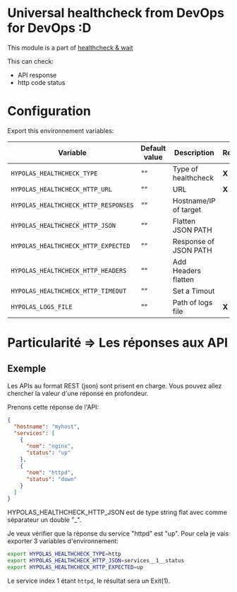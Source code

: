 # Universal healthcheck from DevOps for DevOps :D

This module is a part of [healthcheck & wait](https://github.com/hypolas/healthcheck)

This can check:
- API response
- http code status

# Configuration

Export this environnement variables:

| Variable | Default value |  Description|   Required |   Set on |  More inf |
|---|---|---|---|---|---|
| `HYPOLAS_HEALTHCHECK_TYPE`  | *""*  | Type of healthcheck  | **X** | **http** |
| `HYPOLAS_HEALTHCHECK_HTTP_URL`  | *""*   | URL   | **X** |  |
| `HYPOLAS_HEALTHCHECK_HTTP_RESPONSES`  | *""*  | Hostname/IP of target   | | | (1)
| `HYPOLAS_HEALTHCHECK_HTTP_JSON`  | *""*  | Flatten JSON PATH   | | | (2)
| `HYPOLAS_HEALTHCHECK_HTTP_EXPECTED`  | *""*  | Response of JSON PATH   | | | (3)
| `HYPOLAS_HEALTHCHECK_HTTP_HEADERS`  | *""*  | Add Headers flatten   | | | (4)
| `HYPOLAS_HEALTHCHECK_HTTP_TIMEOUT`  | *""*  | Set a Timout  | 
| `HYPOLAS_LOGS_FILE`  | *""*  | Path of logs file  | **X**

# Particularité => Les réponses aux API

## Exemple

Les APIs au format REST (json) sont prisent en charge. Vous pouvez allez chercher la valeur d'une réponse en profondeur.

Prenons cette réponse de l'API:

```json
{
  "hostname": "myhost",
  "services": [
    {
      "nom": "nginx",
      "status": "up"
    },
    {
      "nom": "httpd",
      "status": "down"
    }
  ]
}
```

HYPOLAS_HEALTHCHECK_HTTP_JSON est de type string flat avec comme séparateur un double "\_".

Je veux vérifier que la réponse du service "httpd" est "up". Pour cela je vais exporter 3 variables d'environnement:

```bash
export HYPOLAS_HEALTHCHECK_TYPE=http
export HYPOLAS_HEALTHCHECK_HTTP_JSON=services__1__status
export HYPOLAS_HEALTHCHECK_HTTP_EXPECTED=up
```

Le service index 1 étant `httpd`, le résultat sera un Exit(1).
